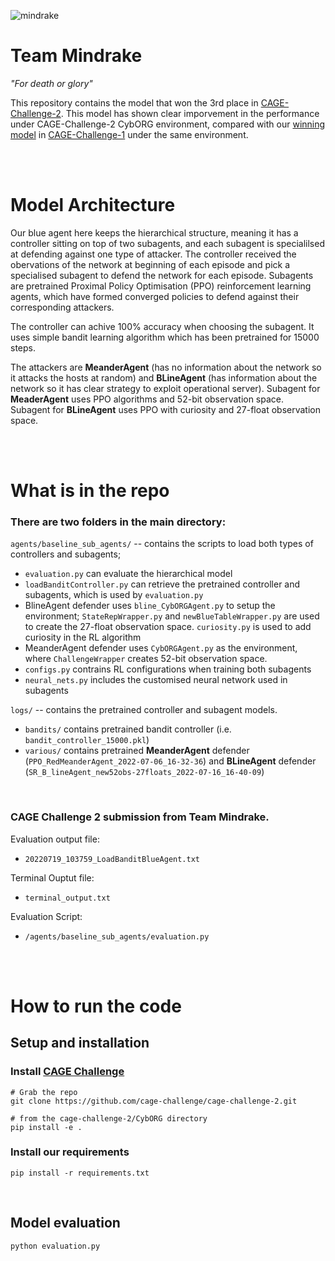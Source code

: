 ![mindrake](https://user-images.githubusercontent.com/10000317/150498045-b712992c-b569-4654-a35e-65660df3f795.png)

# Team Mindrake
*"For death or glory"*

This repository contains the model that won the 3rd place in [CAGE-Challenge-2](https://github.com/cage-challenge/cage-challenge-2). This model has shown clear imporvement in the performance under CAGE-Challenge-2 CybORG environment, compared with our [winning model](https://github.com/alan-turing-institute/cage-challenge-1/blob/submission_final) in [CAGE-Challenge-1](https://github.com/cage-challenge/cage-challenge-1) under the same environment. 


<br><br/>

# Model Architecture
Our blue agent here keeps the hierarchical structure, meaning it has a controller sitting on top of two subagents, and each subagent is specialilsed at defending against one type of attacker. The controller received the obervations of the network at beginning of each episode and pick a specialised subagent to defend the network for each episode. Subagents are pretrained Proximal Policy Optimisation (PPO) reinforcement learning agents, which have formed converged policies to defend against their corresponding attackers. 

<!-- There are two types of controller developed, *Bandit* and *Heuristic*, both can achive 100% accuracy when choosing the subagent. Heuristic controller makes use of the difference in the behaviour patterns of the first 4 steps to dinstiguish attackers, hence it doesn't require training. Whereas Bandit controller uses simple bandit learning algorithm which has been pretrained for 15000 steps.  -->

The controller can achive 100% accuracy when choosing the subagent. It uses simple bandit learning algorithm which has been pretrained for 15000 steps.

The attackers are **MeanderAgent** (has no information about the network so it attacks the hosts at random) and **BLineAgent** (has information about the network so it has clear strategy to exploit operational server). Subagent for **MeaderAgent** uses PPO algorithms and 52-bit observation space. Subagent for **BLineAgent** uses PPO with curiosity and 27-float observation space. 


<br><br/>

# What is in the repo
### There are two folders in the main directory: <br>

`agents/baseline_sub_agents/` -- contains the scripts to load both types of controllers and subagents; <br>

* `evaluation.py` can evaluate the hierarchical model 
* `loadBanditController.py` can retrieve the pretrained controller and subagents, which is used by `evaluation.py`
* BlineAgent defender uses  `bline_CybORGAgent.py` to setup the environment; `StateRepWrapper.py` and `newBlueTableWrapper.py` are used to create the 27-float observation space. `curiosity.py` is used to add curiosity in the RL algorithm
* MeanderAgent defender uses `CybORGAgent.py` as the environment, where `ChallengeWrapper` creates 52-bit observation space. 
* `configs.py` contrains RL configurations when training both subagents
* `neural_nets.py` includes the customised neural network used in subagents


`logs/` -- contains the pretrained controller and subagent models.

* `bandits/` contains pretrained bandit controller (i.e. `bandit_controller_15000.pkl`)
* `various/` contains pretrained **MeanderAgent** defender (`PPO_RedMeanderAgent_2022-07-06_16-32-36`) and **BLineAgent** defender (`SR_B_lineAgent_new52obs-27floats_2022-07-16_16-40-09`)

<br>

### CAGE Challenge 2 submission from Team Mindrake.

Evaluation output file:
 - `20220719_103759_LoadBanditBlueAgent.txt`

Terminal Ouptut file:
 - `terminal_output.txt`

Evaluation Script:
 - `/agents/baseline_sub_agents/evaluation.py`

<br><br/>

# How to run the code
## Setup and installation
### Install [CAGE Challenge](https://github.com/cage-challenge/cage-challenge-2)

```
# Grab the repo
git clone https://github.com/cage-challenge/cage-challenge-2.git

# from the cage-challenge-2/CybORG directory
pip install -e .
```

### Install our requirements

```
pip install -r requirements.txt
```
<br>

## Model evaluation
```
python evaluation.py
```

<br>



